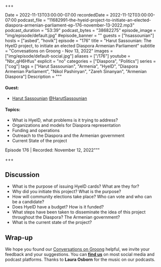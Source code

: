 +++

Date = 2022-11-13T03:00:00-07:00
recordedDate = 2022-11-12T03:00:00-07:00
podcast_file = "11682991-the-hyeid-project-to-initiate-an-elected-diaspora-armenian-parliament-ep-176-november-13-2022.mp3"
podcast_duration = "53:39"
podcast_bytes = "38682275"
episode_image = "img/episode/default.jpg"
#episode_banner = ""
guests = ["hsassounian"]
hosts = ["asbed", "hovik"]
episode = "176"
title = "Harut Sassounian: The HyeID project, to initiate an elected Diaspora Armenian Parliament"
subtitle = "Convesations on Groong - Nov 13, 2022"
images = ["img/episode/default-social.jpg"]
aliases = ["/176"]
youtube = "Nbr_qH6Hfus"
explicit = "no"
categories = ["Diaspora", "Politics"]
series = ["cog"]
tags = ["Harut Sassounian", "Armenia", "HyeID", "Diaspora Armenian Parliament", "Nikol Pashinyan", "Zareh Sinanyan", "Armenian Diaspora"]
Description = """
#### Guest: 
* [Harut Sassounian](/guest/hsassounian) [@HarutSassounian](https://www.twitter.com/HarutSassounian)

#### Topics:
* What is HyeID, what problems is it trying to address?
* Organizations and models for Diaspora representation
* Funding and operations
* Outreach to the Diaspora and the Armenian government
* Current State of the project


Episode 176 | Recorded: November 12, 2022"""

+++

## Discussion

* What is the purpose of issuing HyelD cards? What are they for?
* Why did you initiate this project? What is the purpose?
* How will community elections take place? Who can vote and who can be a candidate?
* Does HyelD have a budget? How is it funded?
* What steps have been taken to disseminate the idea of this project throughout the Diaspora? The Armenian government?
* What is the current state of the project?


## Wrap-up

We hope you found our [Conversations on Groong](/series/cog/) helpful, we invite your feedback and your suggestions. You can [**find us**](https://linktr.ee/groong) on most social media and podcast platforms. Thanks to **Laura Osborn** for the music on our podcasts.
